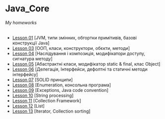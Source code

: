 # Java_Core
<h6>My homeworks</h6>
<ul>
    <li>
        <a href="https://github.com/olegnakhod/Java_Core_Lesson/tree/lesson/Lesson%2001/src/academy/lgs">Lesson 01</a> [JVM, типи змінних, обгортки примітивів, базові конструкції Java]</li>
    <li>
        <a href="https://github.com/olegnakhod/Java_Core_Lesson/tree/lesson/Lesson%2003/src/academy/lgs">Lesson 03</a> [ООП, класи, конструктори, обєкти, методи]</li>
    <li>
        <a href="https://github.com/olegnakhod/Java_Core_Lesson/tree/lesson/Lesson%2004/src/academy/lgs">Lesson 04</a> [Наслідування і композиція, модифікатори доступу, сигнатура методу]</li>
    <li>
        <a href="https://github.com/olegnakhod/Java_Core_Lesson/tree/lesson/Lesson%2005/src/academy/lgs">Lesson 05</a> [Абастрактні класи, модифікатор static & final, клас Object]</li>
    <li>
        <a href="https://github.com/olegnakhod/Java_Core_Lesson/tree/lesson/Lesson%2006/src/academy/lgs">Lesson 06</a> [Делегація, Інтерфейси, дефолтні та статичні методи інтерфейсу]</li>
    <li>
        <a href="https://github.com/olegnakhod/Java_Core_Lesson/tree/lesson/Lesson%2007/src/academy/lgs">Lesson 07</a> [SOLID принципи]</li>
    <li>
        <a href="https://github.com/olegnakhod/Java_Core_Lesson/tree/lesson/Lesson%2008/src/academy/lgs">Lesson 08</a> [Enumeration, консольна програма]</li>
    <li>
        <a href="https://github.com/olegnakhod/Java_Core_Lesson/tree/lesson/Lesson%2009/src/academy/lgs">Lesson 09</a> [Exceptions, Java code convention]</li>
    <li>
        <a href="https://github.com/olegnakhod/Java_Core_Lesson/tree/lesson/Lesson%2010/src/academy/lgs">Lesson 10</a> [String processing]</li>
    <li>
        <a href="https://github.com/olegnakhod/Java_Core_Lesson/tree/Lesson/Lesson%2011/src/academy/lgs">Lesson 11</a> [Collection Framework]</li>
     <li>
        <a href="https://github.com/olegnakhod/Java_Core_Lesson/tree/Lesson/Lesson%2012/src/academy/lgs">Lesson 12</a> [List]</li>
         <li>
        <a href="https://https://github.com/olegnakhod/Java_Core_Lesson/tree/lesson/Lesson%2013/src/academy/lgs">Lesson 13</a> [Iterator, Collection sorting]</li> 
</ul>


      



